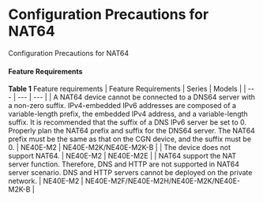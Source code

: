 Configuration Precautions for NAT64
===================================

Configuration Precautions for NAT64

#### Feature Requirements

**Table 1** Feature requirements
| Feature Requirements | Series | Models |
| --- | --- | --- |
| A NAT64 device cannot be connected to a DNS64 server with a non-zero suffix. IPv4-embedded IPv6 addresses are composed of a variable-length prefix, the embedded IPv4 address, and a variable-length suffix. It is recommended that the suffix of a DNS IPv6 server be set to 0. Properly plan the NAT64 prefix and suffix for the DNS64 server. The NAT64 prefix must be the same as that on the CGN device, and the suffix must be 0. | NE40E-M2 | NE40E-M2K/NE40E-M2K-B |
| The device does not support NAT64. | NE40E-M2 | NE40E-M2E |
| NAT64 support the NAT server function. Therefore, DNS and HTTP are not supported in NAT64 server scenario. DNS and HTTP servers cannot be deployed on the private network. | NE40E-M2 | NE40E-M2F/NE40E-M2H/NE40E-M2K/NE40E-M2K-B |